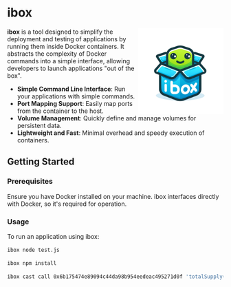 # ibox

<img src="./ibox.png" height="200px" align="right" width="200px">

**ibox** is a tool designed to simplify the deployment and testing of applications by running them inside Docker containers. It abstracts the complexity of Docker commands into a simple interface, allowing developers to launch applications "out of the box".
- **Simple Command Line Interface**: Run your applications with simple commands.
- **Port Mapping Support**: Easily map ports from the container to the host.
- **Volume Management**: Quickly define and manage volumes for persistent data.
- **Lightweight and Fast**: Minimal overhead and speedy execution of containers.

## Getting Started

### Prerequisites
Ensure you have Docker installed on your machine. ibox interfaces directly with Docker, so it's required for operation.

### Usage
To run an application using ibox:

```sh
ibox node test.js
```

```sh
ibox npm install
```

```sh
ibox cast call 0x6b175474e89094c44da98b954eedeac495271d0f 'totalSupply()(uint256)' --rpc-url https://eth-mainnet.alchemyapi.io/v2/Lc7oIGYeL_QvInzI0Wiu_pOZZDEKBrdf
```